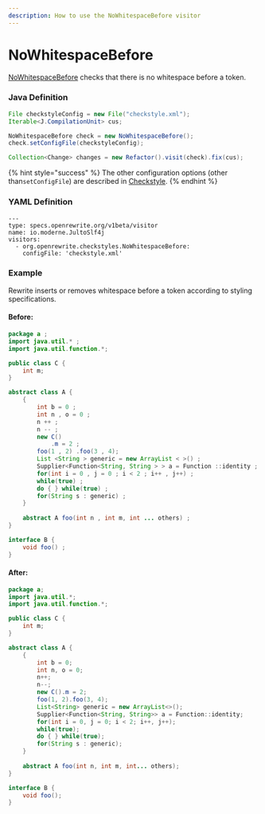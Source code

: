 ```yaml
---
description: How to use the NoWhitespaceBefore visitor
---
```


# NoWhitespaceBefore

[NoWhitespaceBefore](https://checkstyle.sourceforge.io/config_whitespace.html#NoWhitespaceBefore) checks that there is no whitespace before a token.

### Java Definition 

```java
File checkstyleConfig = new File("checkstyle.xml");
Iterable<J.CompilationUnit> cus;

NoWhitespaceBefore check = new NoWhitespaceBefore();
check.setConfigFile(checkstyleConfig);

Collection<Change> changes = new Refactor().visit(check).fix(cus);
```

{% hint style="success" %}
The other configuration options \(other than`setConfigFile`\) are described in [Checkstyle](./#configuration-options).
{% endhint %}

### YAML Definition

```text
---
type: specs.openrewrite.org/v1beta/visitor
name: io.moderne.JultoSlf4j
visitors:
  - org.openrewrite.checkstyles.NoWhitespaceBefore:
    configFile: 'checkstyle.xml'
```

### Example

Rewrite inserts or removes whitespace before a token according to styling specifications.

#### Before:

```java
package a ;
import java.util.* ;
import java.util.function.*;

public class C {
    int m;
}

abstract class A {
    {
        int b = 0 ;
        int n , o = 0 ;
        n ++ ;
        n -- ;
        new C() 
            .m = 2 ;
        foo(1 , 2) .foo(3 , 4);
        List <String > generic = new ArrayList < >() ;
        Supplier<Function<String, String > > a = Function ::identity ;
        for(int i = 0 , j = 0 ; i < 2 ; i++ , j++) ;
        while(true) ;
        do { } while(true) ;
        for(String s : generic) ;
    }
    
    abstract A foo(int n , int m, int ... others) ;
}

interface B {
    void foo() ;
}
```

#### After:

```java
package a;
import java.util.*;
import java.util.function.*;

public class C {
    int m;
}

abstract class A {
    {
        int b = 0;
        int n, o = 0;
        n++;
        n--;
        new C().m = 2;
        foo(1, 2).foo(3, 4);
        List<String> generic = new ArrayList<>();
        Supplier<Function<String, String>> a = Function::identity;
        for(int i = 0, j = 0; i < 2; i++, j++);
        while(true);
        do { } while(true);
        for(String s : generic);
    }
    
    abstract A foo(int n, int m, int... others);
}

interface B {
    void foo();
}
```


